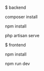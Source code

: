 


$ backend

composer install

npm install

php artisan serve


$ frontend

npm install

npm run dev

